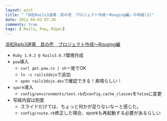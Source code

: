 ```yaml
---
layout: post
title: "「浜松Rails3道場　其の壱　プロジェクト作成〜Rouging編」の写経(1)"
date: 2012-04-03 07:30
comments: true
tags: [ Rails, Pow, RSpec]
---
```

[浜松Rails3道場　其の壱　プロジェクト作成〜Rouging編](http://www.slideshare.net/mackato/rails3dojo-routing)

* `Ruby 1.9.2 @ Rails3.0.7`環境作成
* `pow`導入
    * `curl get.pow.cx | sh`一発でOK
    * `ln -s rails3dojo`で追加
    * `open rails3dojo.dev`で確認できる！素晴らしい！
* `spork`導入
    * `config/environments/test.rb`の`config.cache_classes`を`false`に変更
* 写経内容は割愛
    * スライドだけでは、ちょっと何かが足りないなーと感じた。
    * `config/route.rb`修正した場合、sporkも再起動する必要があるらしい
